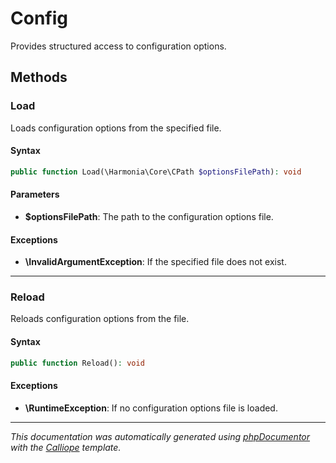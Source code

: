 # Config

Provides structured access to configuration options.

## Methods

### Load

Loads configuration options from the specified file.

#### Syntax

```php
public function Load(\Harmonia\Core\CPath $optionsFilePath): void
```

#### Parameters

- **$optionsFilePath**: The path to the configuration options file.

#### Exceptions

- **\InvalidArgumentException**: If the specified file does not exist.

---

### Reload

Reloads configuration options from the file.

#### Syntax

```php
public function Reload(): void
```

#### Exceptions

- **\RuntimeException**: If no configuration options file is loaded.

---

*This documentation was automatically generated using [phpDocumentor](http://www.phpdoc.org/) with the [Calliope](https://github.com/DaphneWebFramework/Calliope) template.*
